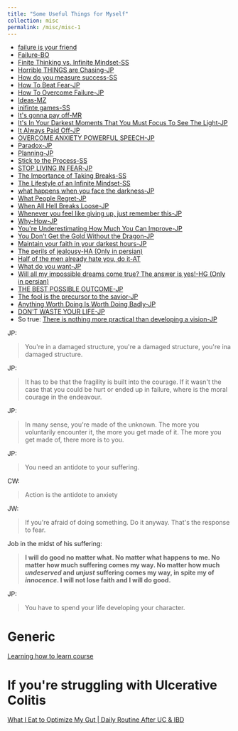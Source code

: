 ```yaml
---
title: "Some Useful Things for Myself"
collection: misc
permalink: /misc/misc-1
---
```


- [failure is your friend](https://github.com/alirezakazemipour/alirezakazemipour.github.io/raw/refs/heads/master/_vids/failure%20is%20your%20friend.mp4)
- [Failure-BO](https://github.com/alirezakazemipour/alirezakazemipour.github.io/raw/refs/heads/master/_vids%2FFailure-BO.mp4)
- [Finite Thinking vs. Infinite Mindset-SS](https://github.com/alirezakazemipour/alirezakazemipour.github.io/raw/refs/heads/master/_vids%2FFinite%20Thinking%20vs.%20Infinite%20Mindset-SS.mp4)
- [Horrible THINGS are Chasing-JP](https://github.com/alirezakazemipour/alirezakazemipour.github.io/raw/refs/heads/master/_vids%2FHorrible%20THINGS%20are%20Chasing-JP.mp4)
- [How do you measure success-SS](https://github.com/alirezakazemipour/alirezakazemipour.github.io/raw/refs/heads/master/_vids%2FHow%20do%20you%20measure%20success-SS.mp4)
- [How To Beat Fear-JP](https://github.com/alirezakazemipour/alirezakazemipour.github.io/raw/refs/heads/master/_vids%2FHow%20To%20Beat%20Fear-JP.mp4)
- [How To Overcome Failure-JP](https://github.com/alirezakazemipour/alirezakazemipour.github.io/raw/refs/heads/master/_vids%2FHow%20To%20Overcome%20Failure-JP.mp4)
- [Ideas-MZ](https://github.com/alirezakazemipour/alirezakazemipour.github.io/raw/refs/heads/master/_vids%2FIdeas-MZ.mp4)
- [inifinte games-SS](https://github.com/alirezakazemipour/alirezakazemipour.github.io/raw/refs/heads/master/_vids%2Finifinte%20games-SS.mp4)
- [It's gonna pay off-MR](https://github.com/alirezakazemipour/alirezakazemipour.github.io/raw/refs/heads/master/_vids%2FIt%27s%20gonna%20pay%20off-MR.mp4)
- [It's In Your Darkest Moments That You Must Focus To See The Light-JP](https://github.com/alirezakazemipour/alirezakazemipour.github.io/raw/refs/heads/master/_vids%2FIt%27s%20In%20Your%20Darkest%20Moments%20That%20You%20Must%20Focus%20To%20See%20The%20Light-JP.mp4)
- [It Always Paid Off-JP](https://github.com/alirezakazemipour/alirezakazemipour.github.io/raw/refs/heads/master/_vids%2FIt%20Always%20Paid%20Off-JP.mp4)
- [OVERCOME ANXIETY  POWERFUL SPEECH-JP](https://github.com/alirezakazemipour/alirezakazemipour.github.io/raw/refs/heads/master/_vids%2FOVERCOME%20ANXIETY%20%20POWERFUL%20SPEECH-JP.mp4)
- [Paradox-JP](https://github.com/alirezakazemipour/alirezakazemipour.github.io/raw/refs/heads/master/_vids%2FParadox-JP.mp4)
- [Planning-JP](https://github.com/alirezakazemipour/alirezakazemipour.github.io/raw/refs/heads/master/_vids%2FPlanning-JP.mp4)
- [Stick to the Process-SS](https://github.com/alirezakazemipour/alirezakazemipour.github.io/raw/refs/heads/master/_vids%2FStick%20to%20the%20Process-SS.mp4)
- [STOP LIVING IN FEAR-JP](https://github.com/alirezakazemipour/alirezakazemipour.github.io/raw/refs/heads/master/_vids%2FSTOP%20LIVING%20IN%20FEAR-JP.mp4)
- [The Importance of Taking Breaks-SS](https://github.com/alirezakazemipour/alirezakazemipour.github.io/raw/refs/heads/master/_vids%2FThe%20Importance%20of%20Taking%20Breaks-SS.mp4)
- [The Lifestyle of an Infinite Mindset-SS](https://github.com/alirezakazemipour/alirezakazemipour.github.io/raw/refs/heads/master/_vids%2FThe%20Lifestyle%20of%20an%20Infinite%20Mindset-SS.mp4)
- [what happens when you face the darkness-JP](https://github.com/alirezakazemipour/alirezakazemipour.github.io/raw/refs/heads/master/_vids%2Fwhat%20happens%20when%20you%20face%20the%20darkness-JP.mp4)
- [What People Regret-JP](https://github.com/alirezakazemipour/alirezakazemipour.github.io/raw/refs/heads/master/_vids%2FWhat%20People%20Regret-JP.mp4)
- [When All Hell Breaks Loose-JP](https://github.com/alirezakazemipour/alirezakazemipour.github.io/raw/refs/heads/master/_vids%2FWhen%20All%20Hell%20Breaks%20Loose-JP.mp4)
- [Whenever you feel like giving up, just remember this-JP](https://github.com/alirezakazemipour/alirezakazemipour.github.io/raw/refs/heads/master/_vids%2FWhenever%20you%20feel%20like%20giving%20up%2C%20just%20remember%20this-JP.mp4)
- [Why-How-JP](https://github.com/alirezakazemipour/alirezakazemipour.github.io/raw/refs/heads/master/_vids%2FWhy-How-JP.mp4)
- [You're Underestimating How Much You Can Improve-JP](https://github.com/alirezakazemipour/alirezakazemipour.github.io/raw/refs/heads/master/_vids%2FYou%27re%20Underestimating%20How%20Much%20You%20Can%20Improve-JP.mp4)
- [You Don’t Get the Gold Without the Dragon-JP](https://github.com/alirezakazemipour/alirezakazemipour.github.io/raw/refs/heads/master/_vids%2FYou%20Don%E2%80%99t%20Get%20the%20Gold%20Without%20the%20Dragon-JP.mp4)
- [Maintain your faith in your darkest hours-JP](https://github.com/alirezakazemipour/alirezakazemipour.github.io/raw/refs/heads/master/_vids%2FMaintain%20your%20faith%20in%20your%20darkest%20hours.mp4)
- [The perils of jealousy-HA (Only in persian)](https://github.com/alirezakazemipour/alirezakazemipour.github.io/raw/refs/heads/master/_vids/jealousy-HA.mp4)
- [Half of the men already hate you, do it-AT](https://github.com/alirezakazemipour/alirezakazemipour.github.io/raw/refs/heads/master/_vids/Half%20of%20the%20men%20already%20hate%20you,%20do%20it-AT.mp4)
- [What do you want-JP](https://github.com/alirezakazemipour/alirezakazemipour.github.io/raw/refs/heads/master/_vids/What%20do%20you%20want-JP.mp4)
- [Will all my impossible dreams come true? The answer is yes!-HG (Only in persian)](https://github.com/alirezakazemipour/alirezakazemipour.github.io/raw/refs/heads/master/_vids/All%20impossible%20dreams%20come%20true.mp4)
- [THE BEST POSSIBLE OUTCOME-JP](https://www.youtube.com/watch?v=qVic3EqUqo8)
- [The fool is the precursor to the savior-JP](https://www.youtube.com/watch?v=PrIrZRd0pGE)
- [Anything Worth Doing Is Worth Doing Badly-JP](https://www.youtube.com/watch?v=FJV7HeHT4q4)
- [DON'T WASTE YOUR LIFE-JP](https://www.youtube.com/watch?v=7uEgS8ZnSaA)
- So true: [There is nothing more practical than developing a vision-JP](https://youtube.com/shorts/kJ-3g4kzLf4?si=koYQ6PF29-YENm1Z)

JP: 
> You're in a damaged structure, you're a damaged structure, you're ina damaged structure.

JP:
> It has to be that the fragility is built into the courage. If it wasn't the case that you could be hurt or ended up
> in failure, where is the moral courage in the endeavour.

JP:
> In many sense, you're made of the unknown. The more you voluntarily encounter it, the more you get made of it. The
> more you get made of, there more is to you.

JP:
> You need an antidote to your suffering.

CW:
> Action is the antidote to anxiety

JW:
> If you're afraid of doing something. Do it anyway. That's the response to fear.

Job in the midst of his suffering:

> __I will do good no matter what. No matter what happens to me. No matter how much suffering comes my way.
> No matter how much _undeserved_ and _unjust_ suffering comes my way, in spite my of _innocence_. I will not lose faith 
> and I will do good.__

JP:
> You have to spend your life developing your character.

# Generic
[Learning how to learn course](https://www.coursera.org/learn/learning-how-to-learn)

# If you're struggling with Ulcerative Colitis
[What I Eat to Optimize My Gut | Daily Routine After UC & IBD](https://www.youtube.com/watch?v=7Lo2I1gUYfg)